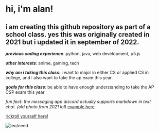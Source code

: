 # **hi, i'm alan!**
## i am creating this github repository as part of a school class. yes this was originally created in 2021 but i updated it in september of 2022.

***previous coding experience***: python, java, web development, p5.js

***other interests***: anime, gaming, tech

***why am i taking this class***: i want to major in either CS or applied CS in college, and i also want to take the ap exam this year. 

***goals for this class***: be able to have enough understanding to take the AP CSP exam this year

*fun fact: the messaging app discord actually supports markdown in text chat. (old photo from 2021 lol)* [example here](https://i.imgur.com/eJhXl0L.png)

[rickroll yourself here!](https://www.youtube.com/watch?v=dQw4w9WgXcQ)

![leo/need](https://static.zerochan.net/Leo.need.full.3171496.png)
